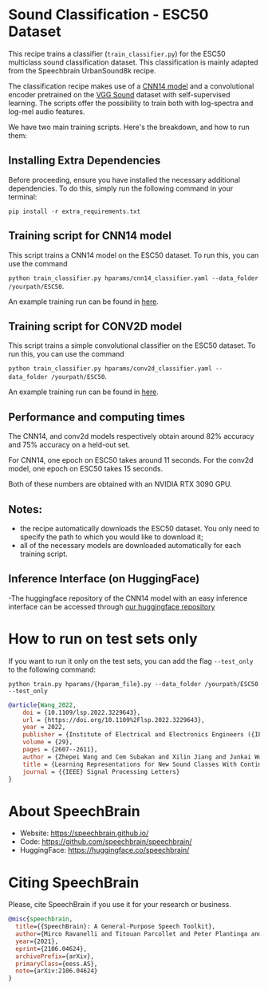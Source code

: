 # Sound Classification - ESC50 Dataset

This recipe trains a classifier (`train_classifier.py`) for the ESC50 multiclass sound classification dataset. This classification is mainly adapted from the Speechbrain UrbanSound8k recipe.

The classification recipe makes use of a [CNN14 model](https://arxiv.org/abs/1912.10211) and a convolutional encoder pretrained on the [VGG Sound](https://www.robots.ox.ac.uk/~vgg/data/vggsound/) dataset with self-supervised learning. The scripts offer the possibility to train both with log-spectra and log-mel audio features.

We have two main training scripts. Here's the breakdown, and how to run them:


## Installing Extra Dependencies

Before proceeding, ensure you have installed the necessary additional dependencies. To do this, simply run the following command in your terminal:

```
pip install -r extra_requirements.txt
```

## Training script for CNN14 model
This script trains a CNN14 model on the ESC50 dataset. To run this, you can use the command

`python train_classifier.py hparams/cnn14_classifier.yaml --data_folder /yourpath/ESC50`.

An example training run can be found in [here](https://www.dropbox.com/sh/fbe7l14o3n8f5rw/AACABE1BQGBbX4j6A1dIhBcSa?dl=0).

## Training script for CONV2D model
This script trains a simple convolutional classifier on the ESC50 dataset. To run this, you can use the command

`python train_classifier.py hparams/conv2d_classifier.yaml --data_folder /yourpath/ESC50`.

An example training run can be found in [here](https://www.dropbox.com/sh/tl2pbfkreov3z7e/AADwwhxBLw1sKvlSWzp6DMEia?dl=0).

## Performance and computing times
The CNN14, and conv2d models respectively obtain around 82% accuracy and 75% accuracy on a held-out set.

For CNN14, one epoch on ESC50 takes around 11 seconds. For the conv2d model, one epoch on ESC50 takes 15 seconds.

Both of these numbers are obtained with an NVIDIA RTX 3090 GPU.

## Notes:
  - the recipe automatically downloads the ESC50 dataset. You only need to specify the path to which you would like to download it;
  - all of the necessary models are downloaded automatically for each training script.

## Inference Interface (on HuggingFace)
-The huggingface repository of the CNN14 model with an easy inference interface can be accessed through [our huggingface repository](https://huggingface.co/speechbrain/cnn14-esc50/blob/main/README.md)

# How to run on test sets only
If you want to run it only on the test sets, you can add the flag `--test_only` to the following command:
```shell
python train.py hparams/{hparam_file}.py --data_folder /yourpath/ESC50 --test_only
```

```bibtex
@article{Wang_2022,
	doi = {10.1109/lsp.2022.3229643},
	url = {https://doi.org/10.1109%2Flsp.2022.3229643},
	year = 2022,
	publisher = {Institute of Electrical and Electronics Engineers ({IEEE})},
	volume = {29},
	pages = {2607--2611},
	author = {Zhepei Wang and Cem Subakan and Xilin Jiang and Junkai Wu and Efthymios Tzinis and Mirco Ravanelli and Paris Smaragdis},
	title = {Learning Representations for New Sound Classes With Continual Self-Supervised Learning},
	journal = {{IEEE} Signal Processing Letters}
}
```

# **About SpeechBrain**
- Website: https://speechbrain.github.io/
- Code: https://github.com/speechbrain/speechbrain/
- HuggingFace: https://huggingface.co/speechbrain/


# **Citing SpeechBrain**
Please, cite SpeechBrain if you use it for your research or business.

```bibtex
@misc{speechbrain,
  title={{SpeechBrain}: A General-Purpose Speech Toolkit},
  author={Mirco Ravanelli and Titouan Parcollet and Peter Plantinga and Aku Rouhe and Samuele Cornell and Loren Lugosch and Cem Subakan and Nauman Dawalatabad and Abdelwahab Heba and Jianyuan Zhong and Ju-Chieh Chou and Sung-Lin Yeh and Szu-Wei Fu and Chien-Feng Liao and Elena Rastorgueva and François Grondin and William Aris and Hwidong Na and Yan Gao and Renato De Mori and Yoshua Bengio},
  year={2021},
  eprint={2106.04624},
  archivePrefix={arXiv},
  primaryClass={eess.AS},
  note={arXiv:2106.04624}
}
```
